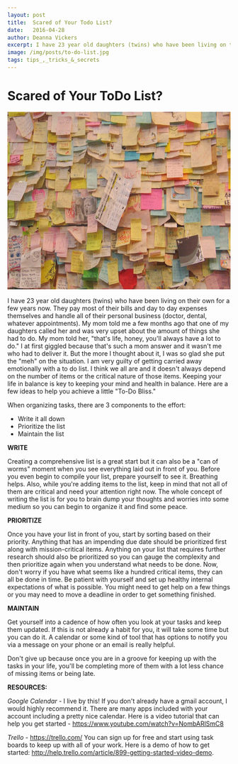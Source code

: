 ```yaml
---
layout: post
title:  Scared of Your Todo List?
date:   2016-04-28
author: Deanna Vickers
excerpt: I have 23 year old daughters (twins) who have been living on their own for a few years now. They pay most of their bills and day to day expenses themselves and handle all of their personal business (doctor, dental, whatever appointments)...
image: /img/posts/to-do-list.jpg
tags: tips_,_tricks_&_secrets
---
```


# Scared of Your ToDo List?

<img src='/img/posts/to-do-list.jpg' alt="alt text" title="Todo Board Nightmare" width="5600px" height="400px"/>


I have 23 year old daughters (twins) who have been living on their own for a few years now. They pay most of their bills and day to day expenses themselves and handle all of their personal business (doctor, dental, whatever appointments). My mom told me a few months ago that one of my daughters called her and was very upset about the amount of things she had to do. My mom told her, "that's life, honey, you'll always have a lot to do." I at first giggled because that's such a mom answer and it wasn't me who had to deliver it. But the more I thought about it, I was so glad she put the "meh" on the situation. I am very guilty of getting carried away emotionally with a to do list. I think we all are and it doesn't always depend on the number of items or the critical nature of those items. Keeping your life in balance is key to keeping your mind and health in balance. Here are a few ideas to help you achieve a little "To-Do Bliss."

When organizing tasks, there are 3 components to the effort:

* Write it all down
* Prioritize the list
* Maintain the list

**WRITE**

Creating a comprehensive list is a great start but it can also be a "can of worms" moment when you see everything laid out in front of you. Before you even begin to compile your list, prepare yourself to see it. Breathing helps. Also, while you're adding items to the list, keep in mind that not all of them are critical and need your attention right now. The whole concept of writing the list is for you to brain dump your thoughts and worries into some medium so you can begin to organize it and find some peace.

**PRIORITIZE**

Once you have your list in front of you, start by sorting based on their priority. Anything that has an impending due date should be prioritized first along with mission-critical items. Anything on your list that requires further research should also be prioritized so you can gauge the complexity and then prioritize again when you understand what needs to be done. Now, don't worry if you have what seems like a hundred critical items, they can all be done in time. Be patient with yourself and set up healthy internal expectations of what is possible. You might need to get help on a few things or you may need to move a deadline in order to get something finished.

**MAINTAIN**

Get yourself into a cadence of how often you look at your tasks and keep them updated. If this is not already a habit for you, it will take some time but you can do it. A calendar or some kind of tool that has options to notify you via a message on your phone or an email is really helpful.

Don't give up because once you are in a groove for keeping up with the tasks in your life, you'll be completing more of them with a lot less chance of missing items or being late.

**RESOURCES:**

*Google Calendar* - I live by this! If you don't already have a gmail account, I would highly recommend it. There are many apps included with your account including a pretty nice calendar. Here is a video tutorial that can help you get started - https://www.youtube.com/watch?v=NombARlSmC8

*Trello*  - https://trello.com/ You can sign up for free and start using task boards to keep up with all of your work. Here is a demo of how to get started: http://help.trello.com/article/899-getting-started-video-demo.

